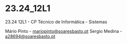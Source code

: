 # 23.24_12L1
23.24 12L1 - CP Técnico de Informática - Sistemas

Mário Pinto - mariopinto@soaresbasto.pt
Sergio Medina - a28694@soaresbasto.pt